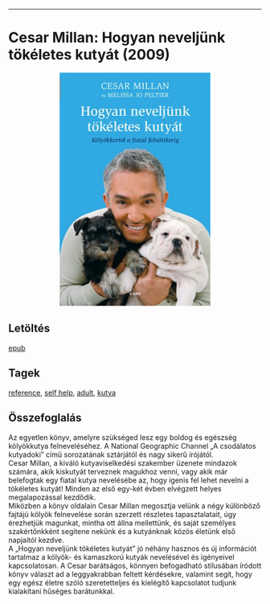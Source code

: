 <hr/>

# <a name="id_1725">Cesar Millan: Hogyan neveljünk tökéletes kutyát (2009)</a>
<center><img src="https://github.com/BercziSandor/calibre_lib/raw/main/main/Cesar%20Millan/Hogyan%20neveljunk%20tokeletes%20kutyat%20%281725%29/cover.jpg" alt="cover" width="300"/></center>

## Letöltés
[epub](https://github.com/BercziSandor/calibre_lib/raw/main/main/Cesar%20Millan/Hogyan%20neveljunk%20tokeletes%20kutyat%20%281725%29/Hogyan%20neveljunk%20tokeletes%20kuty%20-%20Cesar%20Millan.epub)

## Tagek
[reference](https://github.com/berczisandor/calibre_lib/blob/main/main/_tags/reference.md), [self help](https://github.com/berczisandor/calibre_lib/blob/main/main/_tags/self%20help.md), [adult](https://github.com/berczisandor/calibre_lib/blob/main/main/_tags/adult.md), [kutya](https://github.com/berczisandor/calibre_lib/blob/main/main/_tags/kutya.md)

## Összefoglalás
<div>
<p>Az egyetlen könyv, amelyre szükséged lesz egy boldog és egészség kölyökkutya felneveléséhez. A National Geographic Channel „A csodálatos kutyadoki” című sorozatának sztárjától és nagy sikerű írójától. <br>Cesar Millan, a kiváló kutyaviselkedési szakember üzenete mindazok számára, akik kiskutyát terveznek magukhoz venni, vagy akik már belefogtak egy fiatal kutya nevelésébe az, hogy igenis fel lehet nevelni a tökéletes kutyát! Minden az első egy-két évben elvégzett helyes megalapozással kezdődik. <br>Miközben a könyv oldalain Cesar Millan megosztja velünk a négy különböző fajtájú kölyök felnevelése során szerzett részletes tapasztalatait, úgy érezhetjük magunkat, mintha ott állna mellettünk, és saját személyes szakértőnkként segítene nekünk és a kutyánknak közös életünk első napjaitól kezdve. <br>A „Hogyan neveljünk tökéletes kutyát” jó néhány hasznos és új információt tartalmaz a kölyök- és kamaszkorú kutyák nevelésével és igényeivel kapcsolatosan. A Cesar barátságos, könnyen befogadható stílusában íródott könyv választ ad a leggyakrabban feltett kérdésekre, valamint segít, hogy egy egész életre szóló szeretetteljes és kielégítő kapcsolatot tudjunk kialakítani hűséges barátunkkal.</p></div>



